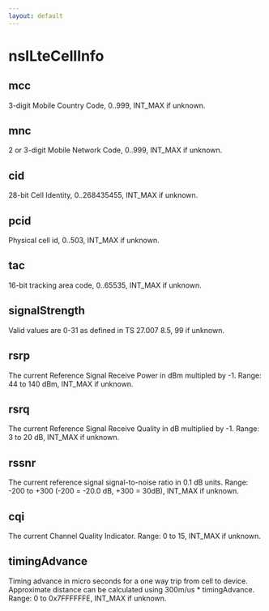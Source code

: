 ```yaml
---
layout: default
---
```


# nsILteCellInfo #

## mcc ##

3-digit Mobile Country Code, 0..999, INT_MAX if unknown.


## mnc ##

2 or 3-digit Mobile Network Code, 0..999, INT_MAX if unknown.


## cid ##

28-bit Cell Identity, 0..268435455, INT_MAX if unknown.


## pcid ##

Physical cell id, 0..503, INT_MAX if unknown.


## tac ##

16-bit tracking area code, 0..65535, INT_MAX if unknown.


## signalStrength ##

Valid values are 0-31 as defined in TS 27.007 8.5, 99 if unknown.


## rsrp ##

The current Reference Signal Receive Power in dBm multipled by -1.
Range: 44 to 140 dBm, INT_MAX if unknown.


## rsrq ##

The current Reference Signal Receive Quality in dB multiplied by -1.
Range: 3 to 20 dB, INT_MAX if unknown.


## rssnr ##

The current reference signal signal-to-noise ratio in 0.1 dB units.
Range: -200 to +300 (-200 = -20.0 dB, +300 = 30dB), INT_MAX if unknown.


## cqi ##

The current Channel Quality Indicator. Range: 0 to 15, INT_MAX if unknown.


## timingAdvance ##

Timing advance in micro seconds for a one way trip from cell to device.
Approximate distance can be calculated using 300m/us * timingAdvance.
Range: 0 to 0x7FFFFFFE, INT_MAX if unknown.

